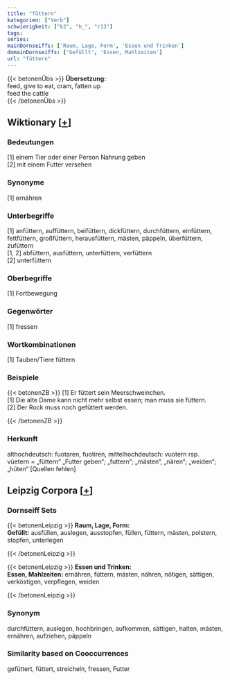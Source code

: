 ```yaml
---
title: "füttern"
kategorien: ["Verb"]
schwierigkeit: ["k2", "h_", "r13"]
tags:
series:
mainDornseiffs: ['Raum, Lage, Form', 'Essen und Trinken']
domainDornseiffs: ['Gefüllt', 'Essen, Mahlzeiten']
url: "füttern"
---
```


{{< betonenÜbs >}}
**Übersetzung:**  
feed, give to eat, cram, fatten up  
feed the cattle  
{{< /betonenÜbs >}}

## Wiktionary [[+](https://de.wiktionary.org/wiki/füttern)]

### Bedeutungen
[1] einem Tier oder einer Person Nahrung geben  
[2] mit einem Futter versehen  

### Synonyme
[1] ernähren  

### Unterbegriffe
[1] anfüttern, auffüttern, beifüttern, dickfüttern, durchfüttern, einfüttern, fettfüttern, großfüttern, herausfüttern, mästen, päppeln, überfüttern, zufüttern  
[1, 2] abfüttern, ausfüttern, unterfüttern, verfüttern  
[2] unterfüttern  

### Oberbegriffe
[1] Fortbewegung  

### Gegenwörter
[1] fressen  

### Wortkombinationen
[1] Tauben/Tiere füttern  

### Beispiele
{{< betonenZB >}}
[1] Er füttert sein Meerschweinchen.  
[1] Die alte Dame kann nicht mehr selbst essen; man muss sie füttern.  
[2] Der Rock muss noch gefüttert werden.  

{{< /betonenZB >}}
### Herkunft
althochdeutsch: fuotaren, fuotiren, mittelhochdeutsch: vuotern rsp. vüetern = „füttern“ „Futter geben“; „futtern“; „mästen“, „nären“; „weiden“; „hüten“ [Quellen fehlen]  


## Leipzig Corpora [[+](https://corpora.uni-leipzig.de/en/res?word=füttern&corpusId=deu_newscrawl-public_2018)]

### Dornseiff Sets
{{< betonenLeipzig >}}
**Raum, Lage, Form:**  
**Gefüllt:** ausfüllen, auslegen, ausstopfen, füllen, füttern, mästen, polstern, stopfen, unterlegen  

{{< /betonenLeipzig >}}


{{< betonenLeipzig >}}
**Essen und Trinken:**  
**Essen, Mahlzeiten:** ernähren, füttern, mästen, nähren, nötigen, sättigen, verköstigen, verpflegen, weiden  

{{< /betonenLeipzig >}}

### Synonym
durchfüttern, auslegen, hochbringen, aufkommen, sättigen, halten, mästen, ernähren, aufziehen, päppeln


### Similarity based on Cooccurrences
gefüttert, füttert, streicheln, fressen, Futter


